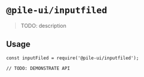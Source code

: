 # `@pile-ui/inputfiled`

> TODO: description

## Usage

```
const inputFiled = require('@pile-ui/inputfiled');

// TODO: DEMONSTRATE API
```
